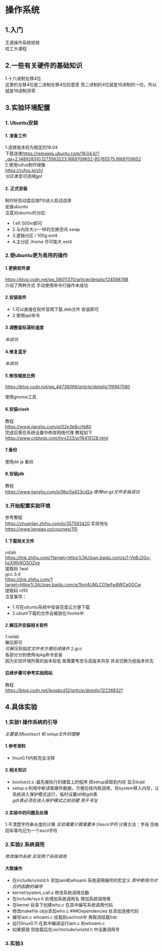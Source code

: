 # 操作系统
## 1.入门
王道操作系统视频    
哈工大课程
## 2.一些有关硬件的基础知识
1.十六进制左移4位   
这里的左移4位是二进制左移4位的意思 而二进制的4位就是16进制的一位，所以就是16进制添零
## 3.实验环境配置
### 1. Ubuntu安装
#### 1. 准备工作
1.选择版本较为稳定的18.04     
下载连接<https://releases.ubuntu.com/18.04.6/?_ga=2.148928310.1273563223.1669709652-85765575.1669709652>    
2.使用rufus制作镜像   
<https://rufus.ie/zh/>  
*分区类型可选择gpt*
#### 2. 正式安装
制作好启动盘后按f10进入启动选择      
安装ubuntu   
注意对ubuntu的分区:      
* 1.efi 500m即可  
* 2.与内存大小一样的交换空间 swap      
* 3.逻辑分区 / 100g ext4      
* 4.主分区 /home 尽可能大 ext4
### 2.使ubuntu更为易用的操作
#### 1.更换软件源
<https://blog.csdn.net/qq_58011370/article/details/124598788>   
介绍了两种方式 手动使用命令行操作未成功
#### 2.安装软件
* 1.可以直接在软件官网下载.deb文件 安装即可
* 2.使用apt命令
#### 3.调整鼠标滚轮速度
*未成功*
#### 4.修复蓝牙
*未成功*
#### 5.修改缩放比例
*https://blog.csdn.net/qq_44738069/article/details/119947580*

使用gnome工具
#### 6.安装clash
教程    
<https://www.jianshu.com/p/02e3e8ccfe80>    
完成后需在系统设置中修改网络代理 教程如下     
<https://www.cnblogs.com/hyy233/p/16415128.html>    
#### 7.备份
使用de ja 备份
#### 8.安装jdk
教程    
<https://www.jianshu.com/p/9bc0a423cd2a>
*使用tar.gz文件安装成功*
### 3.开始配置实验环境
参考教程    
 <https://zhuanlan.zhihu.com/p/357593420>
实验地址    
 <https://www.lanqiao.cn/courses/115>
#### 1.下载相关文件
oslab    
<https://link.zhihu.com/?target=https%3A//pan.baidu.com/s/1-VpBJ2Gx-hzXWIrKOSOZxg>  
提取码 1wat     
gcc 3.4     
<https://link.zhihu.com/?target=https%3A//pan.baidu.com/s/1hvt4UMLCO1ejfw8WCe0OCw>  
提取码 rd10     
注意事项：
* 1.可在ubuntu系统中安装百度云方便下载
* 2.ubunt下载的文件会被放在/home中
#### 2.解压并安装相关软件
1.oslab     
解压即可  
*可解压到指定文件夹方便后续操作*
2.gcc   
各部分分别使用dpkg命令安装      
因为实验环境所需的版本较低 故需要考虑与高版本共存 并且切换为低版本优先 
#### 后续步骤可参考实验网站
教程    
*https://blog.csdn.net/leoabcd12/article/details/122268321*
## 4.具体实验
### 1.实验1 操作系统的引导
*主要是对bootsect 和 setup文件的理解*
#### 1.参考资料
* linux0.11内核完全注释  
#### 2.相关知识
* bootsect.s :最先被执行的硬盘上的程序 把setup读取到内存 显示load
* setup.s:利用中断读取硬件数据，方便后续内核调用，将system移入内存，让系统进入保护模式运行，临时设置idt和gdt表      
*gdt表必须在进入保护模式之前创建 用于寻址*
#### 3.实验中的问题及处理
1.不清楚字符串长度的计算
*实验需要计算需要多少ascii字符*
计算方法：字母 空格 回车等均记为一个ascii字符
### 2.实验2 系统调用
*修改操作系统 实现两个系统调用*
#### 大致操作
* 在include/unistd.h 添加iam和whoami 系统调用编号的宏定义
*即中断指令对应的函数的编号*
* kernel/system_call.s 修改系统调用总数
* 在include/sys.h 处增加系统调用名 增加系统调用表
* 在kernel 目录下创建who.c 在其中编写系统调用代码
* 修改makefile objs添加who.c ###Dependencies 处添加连接代码
* 编写iam.c whoami.c 挂载到usr/root中 再取消挂载hdc
* 运行linux0.11 在其中编译运行iam.c 和whoami.c
* 如果报错 则挂载后在usr/include/unistd.h 中设置调用号
### 3.实验3




